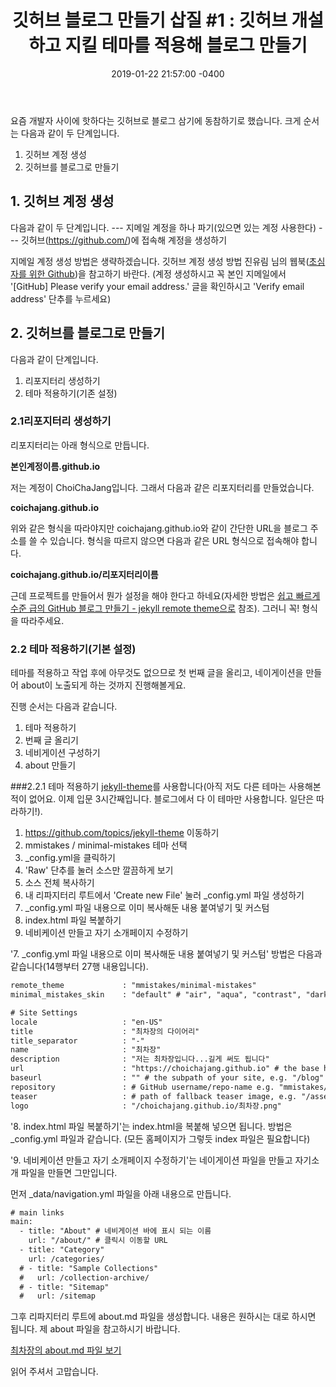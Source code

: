 ﻿---
title: "깃허브 블로그 만들기 삽질 #1 : 깃허브 개설하고 지킬 테마를 적용해 블로그 만들기"
date: 2019-01-22 21:57:00 -0400
categories: github jekyll blog
---

요즘 개발자 사이에 핫하다는 깃허브로 블로그 삼기에 동참하기로 했습니다.
크게 순서는 다음과 같이 두 단계입니다.

1. 깃허브 계정 생성
2. 깃허브를 블로그로 만들기

## 1. 깃허브 계정 생성
다음과 같이 두 단계입니다. 
--- 지메일 계정을 하나 파기(있으면 있는 계정 사용한다)
--- 깃허브(https://github.com/)에 접속해 계정을 생성하기

지메일 계정 생성 방법은 생략하겠습니다.
깃허브 계정 생성 방법 진유림 님의 웹북([초심자를 위한 Github](http://www.realhanbit.co.kr/books/125/pages/1129/preview))을 참고하기 바란다.
(계정 생성하시고 꼭 본인 지메일에서 '[GitHub] Please verify your email address.' 글을 확인하시고 'Verify email address' 단추를 누르세요)

## 2. 깃허브를 블로그로 만들기
다음과 같이 단계입니다.

1. 리포지터리 생성하기
2. 테마 적용하기(기존 설정)

### 2.1리포지터리 생성하기
리포지터리는 아래 형식으로 만듭니다.

**본인계정이름.github.io**

저는 계정이 ChoiChaJang입니다. 그래서 다음과 같은 리포지터리를 만들었습니다.

**coichajang.github.io**

위와 같은 형식을 따라야지만 coichajang.github.io와 같이 간단한 URL을 블로그 주소를 쓸 수 있습니다.
형식을 따르지 않으면 다음과 같은 URL 형식으로 접속해야 합니다.

**coichajang.github.io/리포지터리이름**

근데 프로젝트를 만들어서 뭔가 설정을 해야 한다고 하네요(자세한 방법은 [쉽고 빠르게 수준 급의 GitHub 블로그 만들기 - jekyll remote theme으로](https://dreamgonfly.github.io/2018/01/27/jekyll-remote-theme.html) 참조).
그러니 꼭! 형식을 따라주세요.


### 2.2 테마 적용하기(기본 설정)
테마를 적용하고 작업 후에 아무것도 없으므로 첫 번째 글을 올리고, 네이게이션을 만들어 about이 노출되게 하는 것까지 진행해볼게요.

진행 순서는 다음과 같습니다.

1. 테마 적용하기
2.  번째 글 올리기
3. 네비게이션 구성하기
4. about 만들기

###2.2.1 테마 적용하기
[jekyll-theme](https://github.com/topics/jekyll-theme)를 사용합니다(아직 저도 다른 테마는 사용해본 적이 없어요. 이제 입문 3시간째입니다. 블로그에서 다 이 테마만 사용합니다. 일단은 따라하기!).

1. https://github.com/topics/jekyll-theme 이동하기
2. mmistakes / minimal-mistakes 테마 선택
3. _config.yml을 클릭하기
4. 'Raw' 단추를 눌러 소스만 깔끔하게 보기
5. 소스 전체 복사하기
6. 내 리파지터리 루트에서 'Create new File' 눌러 _config.yml 파일 생성하기
7. _config.yml 파일 내용으로 이미 복사해둔 내용 붙여넣기 및 커스텀
8. index.html 파일 복붙하기
9. 네비케이션 만들고 자기 소개페이지 수정하기

'7. _config.yml 파일 내용으로 이미 복사해둔 내용 붙여넣기 및 커스텀' 방법은 다음과 같습니다(14행부터 27행 내용입니다).


```html
remote_theme             : "mmistakes/minimal-mistakes"
minimal_mistakes_skin    : "default" # "air", "aqua", "contrast", "dark", "dirt", "neon", "mint", "plum", "sunrise"

# Site Settings
locale                   : "en-US"
title                    : "최차장의 다이어리"
title_separator          : "-"
name                     : "최차장"
description              : "저는 최차장입니다...길게 써도 됩니다"
url                      : "https://choichajang.github.io" # the base hostname & protocol for your site e.g. "https://mmistakes.github.io"
baseurl                  : "" # the subpath of your site, e.g. "/blog"
repository               : # GitHub username/repo-name e.g. "mmistakes/minimal-mistakes"
teaser                   : # path of fallback teaser image, e.g. "/assets/images/500x300.png"
logo                     : "/choichajang.github.io/최차장.png"
```


'8. index.html 파일 복붙하기'는 index.html을 복붙해 넣으면 됩니다. 방법은 _config.yml 파일과 같습니다.
(모든 홈페이지가 그렇듯 index 파일은 필요합니다)

'9. 네비케이션 만들고 자기 소개페이지 수정하기'는 네이게이션 파일을 만들고 자기소개 파일을 만들면 그만입니다.

먼저 _data/navigation.yml 파일을 아래 내용으로 만듭니다.

```html
# main links
main:
  - title: "About" # 네비게이션 바에 표시 되는 이름
    url: "/about/" # 클릭시 이동할 URL
  - title: "Category"
    url: /categories/
  # - title: "Sample Collections"
  #   url: /collection-archive/
  # - title: "Sitemap"
  #   url: /sitemap
```

그후 리파지터리 루트에 about.md 파일을 생성합니다. 내용은 원하시는 대로 하시면 됩니다.
제 about 파일을 참고하시기 바랍니다.

[최차장의 about.md 파일 보기](https://github.com/ChoiChaJang/choichajang.github.io/blob/master/about.md)

읽어 주셔서 고맙습니다.

